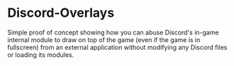 # Discord-Overlays
Simple proof of concept showing how you can abuse Discord's in-game internal module to draw on top of the game (even if the game is in fullscreen) from an external application without modifying any Discord files or loading its modules.
